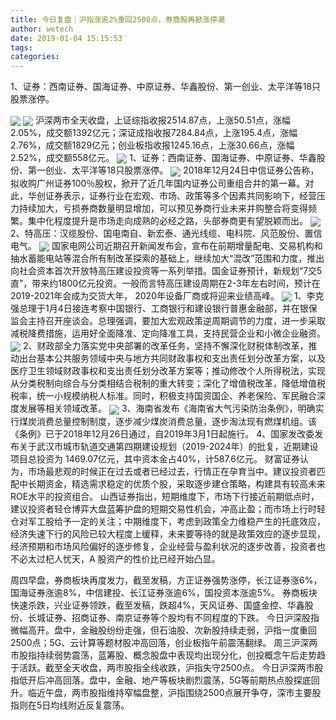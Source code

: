 ```yaml
---
title: 今日复盘｜沪指涨逾2%重回2500点，券商股再掀涨停潮
author: wetech
date: 2019-01-04 15:15:53
tags: 
categories: 
---
```

1、证券：西南证券、国海证券、中原证券、华鑫股份、第一创业、太平洋等18只股票涨停。
<!-- more -->
<img align="center" border="0" src="https://imgcdn.yicai.com/uppics/images/2019/01/51e2ad9521bde4f63c67d3ba739d48ca.jpg" />
<img align="center" border="0" src="https://imgcdn.yicai.com/uppics/images/2019/01/0f3c453f07b2cfc015d68d813df25b2b.jpg" />
沪深两市全天收盘，上证综指收报2514.87点，上涨50.51点，涨幅2.05%，成交额1392亿元；深证成指收报7284.84点，上涨195.4点，涨幅2.76%，成交额1829亿元；创业板指收报1245.16点，上涨30.66点，涨幅2.52%，成交额558亿元。
<img align="center" border="0" src="https://imgcdn.yicai.com/uppics/images/2019/01/7a7e8a6d0c71f8ce87105636cda154af.jpg" />
1、证券：西南证券、国海证券、中原证券、华鑫股份、第一创业、太平洋等18只股票涨停。
<img align="center" border="0" src="https://imgcdn.yicai.com/uppics/images/2019/01/cfd89cd6dcac3a5d50503422a0c5a40d.jpg" />
2018年12月24日中信证券公告称，拟收购广州证券100％股权，掀开了近几年国内证券公司重组合并的第一幕。对此，华创证券表示，证券行业在宏观、市场、政策等多个因素共同影响下，经营压力持续加大，亏损券商数量明显增加，可以预见券商行业未来并购整合将变得频繁。集中化程度提升是市场走向成熟的必经之路，头部券商更有望脱颖而出。
<img align="center" border="0" src="https://imgcdn.yicai.com/uppics/images/2019/01/38f222208b87f655e476a1f4a22055bb.jpg" />
2、特高压：汉缆股份、国电南自、新宏泰、通光线缆、电科院、风范股份、置信电气。
<img align="center" border="0" src="https://imgcdn.yicai.com/uppics/images/2019/01/2def2191828775df565879a209c6f6db.jpg" />
国家电网公司近期召开新闻发布会，宣布在前期增量配电、交易机构和抽水蓄能电站等混合所有制改革探索的基础上，继续加大“混改”范围和力度，推出向社会资本首次开放特高压建设投资等一系列举措。国金证券预计，新规划“7交5直”，带来约1800亿元投资。一般而言特高压建设周期在2-3年左右时间，预计在2019-2021年会成为交货大年， 2020年设备厂商或将迎来业绩高峰。
<img align="center" border="0" src="https://imgcdn.yicai.com/uppics/images/2019/01/17cc3eeaa339432a1f509b4d4a6810ed.jpg" />
1、李克强总理于1月4日接连考察中国银行、工商银行和建设银行普惠金融部，并在银保监会主持召开座谈会。总理强调，要加大宏观政策逆周期调节的力度，进一步采取减税降费措施，运用好全面降准、定向降准工具，支持民营企业和小微企业融资。
<img align="center" border="0" src="https://imgcdn.yicai.com/uppics/images/2019/01/4e3e41cc13d94b7a0690a3052b637408.jpg" />
2、财政部全力落实党中央部署的改革任务，坚持不懈深化财税体制改革，推动出台基本公共服务领域中央与地方共同财政事权和支出责任划分改革方案，以及医疗卫生领域财政事权和支出责任划分改革方案等；推动修改个人所得税法，实现从分类税制向综合与分类相结合税制的重大转变；深化了增值税改革，降低增值税税率，统一小规模纳税人标准。同时，积极支持国资国企、养老保险、军民融合深度发展等相关领域改革。
<img align="center" border="0" src="https://imgcdn.yicai.com/uppics/images/2019/01/2b35225422c05d369a245c90ae87f176.jpg" />
3、海南省发布《海南省大气污染防治条例》，明确实行煤炭消费总量控制制度，逐步减少煤炭消费总量，逐步淘汰现有燃煤机组。该《条例》已于2018年12月26日通过，自2019年3月1日起施行。
4、国家发改委发布关于武汉市城市轨道交通第四期建设规划（2019-2024年）的批复，近期建设项目总投资为 1469.07亿元，其中资本金占40%，计587.6亿元。
财富证券认为，市场最悲观的时候正在过去或者已经过去，行情正在孕育当中。建议投资者匹配中长期资金，精选需求稳定的优质个股，采取逐步建仓策略，构建具有较高未来 ROE水平的投资组合。
山西证券指出，短期维度下，市场下行接近前期低点时，建议投资者轻仓博弈大盘蓝筹护盘的短期交易性机会，冲高止盈；而市场上行时轻仓对军工股给予一定的关注；中期维度下，考虑到政策全力维稳产生的托底效应，经济失速下行的风险已较大程度上缓释，未来要等待的就是政策效应的逐步显现，经济预期和市场风险偏好的逐步修复，企业经营与盈利状况的逐步改善，投资者也不必太过杞人忧天，A 股资产的性价比已经开始凸显。
 
 
周四早盘，券商板块再度发力，截至发稿，方正证券强势涨停，长江证券涨6%，国海证券涨逾8%，中信建投、长江证券涨逾6%，国投资本涨逾5%。
券商板块快速杀跌，兴业证券领跌，截至发稿，跌超4%，天风证券、国盛金控、华鑫股份、长城证券、招商证券、南京证券等个股均有不同程度的下跌。
今日沪深股指微幅高开。盘中，金融股纷纷走强，但石油股、次新股持续走弱，沪指一度重回2500点；5G、云计算等题材股冲高回落，创业板指午前震荡翻绿。
周三沪深两市股指持续弱势震荡，蓝筹股、概念股盘中表现均出现分化，创投概念午后走势趋于活跃。截至全天收盘，两市股指全线收跌，沪指失守2500点。
今日沪深两市股指低开后冲高回落。盘中，金融、地产等板块剧烈震荡，5G等前期热点股探底回升。临近午盘，两市股指维持窄幅盘整，沪指围绕2500点展开争夺，深市主要股指则在5日均线附近反复震荡。
